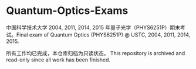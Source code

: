 # Quantum-Optics-Exams
中国科学技术大学 2004, 2011, 2014, 2015 年量子光学（PHYS6251P）期末考试。Final exam of Quantum Optics (PHYS6251P) @ USTC, 2004, 2011, 2014, 2015.

所有工作均已完成，本仓库归档为只读状态。 This repository is archived and read-only since all work has been finished.